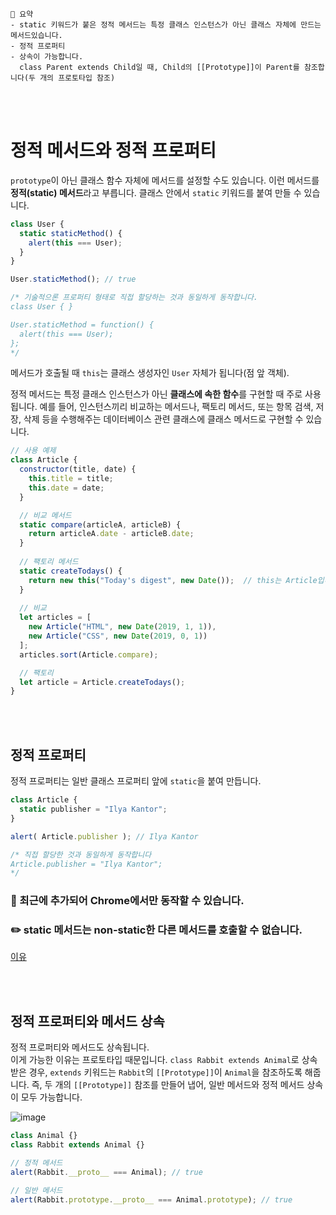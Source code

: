 ```
📍 요약
- static 키워드가 붙은 정적 메서드는 특정 클래스 인스턴스가 아닌 클래스 자체에 만드는 메서드있습니다.
- 정적 프로퍼티
- 상속이 가능합니다.
  class Parent extends Child일 때, Child의 [[Prototype]]이 Parent를 참조합니다(두 개의 프로토타입 참조)
```

<br><br>

# 정적 메서드와 정적 프로퍼티

`prototype`이 아닌 클래스 함수 자체에 메서드를 설정할 수도 있습니다. 
이런 메서드를 **정적(static) 메서드**라고 부릅니다.
클래스 안에서 `static` 키워드를 붙여 만들 수 있습니다.

```js
class User {
  static staticMethod() { 
    alert(this === User);
  }
}

User.staticMethod(); // true

/* 기술적으론 프로퍼티 형태로 직접 할당하는 것과 동일하게 동작합니다.
class User { }

User.staticMethod = function() {
  alert(this === User);
};
*/
```

메서드가 호출될 때 `this`는 클래스 생성자인 `User` 자체가 됩니다(점 앞 객체).

정적 메서드는 특정 클래스 인스턴스가 아닌 **클래스에 속한 함수**를 구현할 때 주로 사용됩니다.
예를 들어, 인스턴스끼리 비교하는 메서드나,
팩토리 메서드, 또는 항목 검색, 저장, 삭제 등을 수행해주는 데이터베이스 관련 클래스에 클래스 메서드로 구현할 수 있습니다.

```js
// 사용 예제
class Article {
  constructor(title, date) {
    this.title = title;
    this.date = date;
  }

  // 비교 메서드
  static compare(articleA, articleB) {
    return articleA.date - articleB.date;
  }
  
  // 팩토리 메서드
  static createTodays() {
    return new this("Today's digest", new Date());  // this는 Article입니다.
  }
  
  // 비교
  let articles = [
    new Article("HTML", new Date(2019, 1, 1)),
    new Article("CSS", new Date(2019, 0, 1))
  ];
  articles.sort(Article.compare);

  // 팩토리
  let article = Article.createTodays();
}
```

<br><br>

## 정적 프로퍼티

정적 프로퍼티는 일반 클래스 프로퍼티 앞에 `static`을 붙여 만듭니다.

```js
class Article {
  static publisher = "Ilya Kantor";
}

alert( Article.publisher ); // Ilya Kantor

/* 직접 할당한 것과 동일하게 동작합니다
Article.publisher = "Ilya Kantor";
*/
```

### 🚨 최근에 추가되어 Chrome에서만 동작할 수 있습니다.

### ✏️ static 메서드는 non-static한 다른 메서드를 호출할 수 없습니다.

[이유](https://stackoverflow.com/questions/33371776/can-static-methods-in-javascript-call-non-static#:~:text=No%2C%20a%20static%20method%20cannot%20call%20a%20non%2Dstatic%20method.)

<br><br>

## 정적 프로퍼티와 메서드 상속

정적 프로퍼티와 메서드도 상속됩니다.  
이게 가능한 이유는 프로토타입 때문입니다. 
`class Rabbit extends Animal`로 상속받은 경우, `extends` 키워드는 `Rabbit`의 `[[Prototype]]`이 `Animal`을 참조하도록 해줍니다.
즉, 두 개의 `[[Prototype]]` 참조를 만들어 냅어, 일반 메서드와 정적 메서드 상속이 모두 가능합니다.

![image](https://user-images.githubusercontent.com/65887537/196634043-7540262d-5e30-4e10-b6c5-cf72bbc7334f.png)

```js
class Animal {}
class Rabbit extends Animal {}

// 정적 메서드
alert(Rabbit.__proto__ === Animal); // true

// 일반 메서드
alert(Rabbit.prototype.__proto__ === Animal.prototype); // true
```
